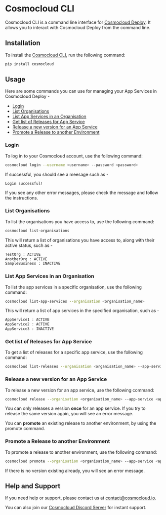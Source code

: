 # Cosmocloud CLI

Cosmocloud CLI is a command line interface for [Cosmocloud Deploy](https://cosmocloud.io). It allows you to interact with Cosmocloud Deploy from the command line.

## Installation

To install the [Cosmocloud CLI](https://pypi.org/project/cosmocloud/), run the following command:

```sh
pip install cosmocloud
```

## Usage

Here are some commands you can use for managing your App Services in Cosmocloud Deploy -

- [Login](#login)
- [List Organisations](#list-organisations)
- [List App Services in an Organisation](#list-app-services-in-an-organisation)
- [Get list of Releases for App Service](#get-list-of-releases-for-app-service)
- [Release a new version for an App Service](#release-a-new-version-for-an-app-service)
- [Promote a Release to another Environment](#promote-a-release-to-another-environment)

### Login

To log in to your Cosmocloud account, use the following command:

```sh
cosmocloud login --username <username> --password <password>
```

If successful, you should see a meesage such as -

```sh
Login successful!
```

If you see any other error messages, please check the message and follow the instructions.

### List Organisations

To list the organisations you have access to, use the following command:

```sh
cosmocloud list-organisations
```

This will return a list of organisations you have access to, along with their active status, such as -

```sh
TestOrg : ACTIVE
AnotherOrg : ACTIVE
SampleBusiness : INACTIVE
```

### List App Services in an Organisation

To list the app services in a specific organisation, use the following command:

```sh
cosmocloud list-app-services --organisation <organisation_name>
```

This will return a list of app services in the specified organisation, such as -

```sh
AppService1 : ACTIVE
AppService2 : ACTIVE
AppService3 : INACTIVE
```

### Get list of Releases for App Service

To get a list of releases for a specific app service, use the following command:

```sh
cosmocloud list-releases --organisation <organisation_name> --app-service <app_service_name>
```

### Release a new version for an App Service

To release a new version for an app service, use the following command:

```sh
cosmocloud release --organisation <organisation_name> --app-service <app_service_name> --version <version_number> --environment <environment_name>
```

You can only releases a version **once** for an app service. If you try to release the same version again, you will see an error message.

You can **promote** an existing release to another environment, by using the promote command.

### Promote a Release to another Environment

To promote a release to another environment, use the following command:

```sh
cosmocloud promote --organisation <organisation_name> --app-service <app_service_name> --version <version_number> --environment <environment_name>
```

If there is no version existing already, you will see an error message.

## Help and Support

If you need help or support, please contact us at [contact@cosmocloud.io](mailto:contact@cosmocloud.io).

You can also join our [Cosmocloud Discord Server](https://discord.gg/M8gqTVpRYE) for instant support.
